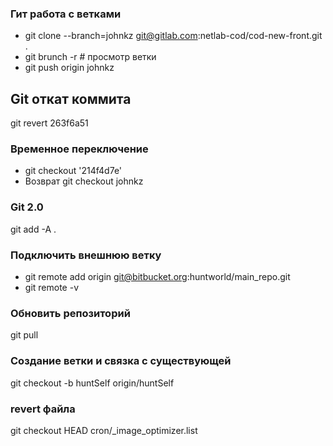 ### Гит работа с ветками
* git clone --branch=johnkz git@gitlab.com:netlab-cod/cod-new-front.git .
* git brunch -r # просмотр ветки
* git push origin johnkz
## Git откат коммита 
git revert 263f6a51
 ### Временное переключение
* git checkout '214f4d7e'
* Возврат git checkout johnkz
### Git 2.0
git add -A .

### Подключить внешнюю ветку
* git remote add origin git@bitbucket.org:huntworld/main_repo.git
* git remote -v

### Обновить репозиторий
git pull
### Создание ветки и связка с существующей
git checkout -b huntSelf origin/huntSelf

### revert файла
git checkout HEAD cron/_image_optimizer.list 
